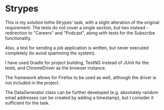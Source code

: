 # Strypes

This is my solution tothe Strypes' task, with a slight alteration of the original requirement:
The tests do not cover a single section, but two instead - redirection to "Careers" and "Podcast", along with tests for the Subscribe functionality.

Also, a test for sending a job application is written, but never executed completely (to avoid spamming the system).

I have used Gradle for project building, TestNG instead of JUnit for the tests, and ChromeDriver as the browser instance.

The framework allows for Firefox to be used as well, although the driver is not included in the project.

The DataGenerator class can be further developed (e.g. absolutely random email addresses can be created by adding a timestamp), but I consider it sufficient for the task.
